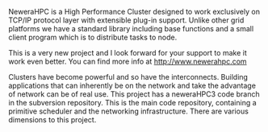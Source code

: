 NeweraHPC is a High Performance Cluster designed to work exclusively on TCP/IP protocol layer with extensible plug-in support. Unlike other grid platforms we have a standard library including base functions and a small client program which is to distribute tasks to node.

This is a very new project and I look forward for your support to make it work even better.
You can find more info at http://www.newerahpc.com

Clusters have become powerful and so have the interconnects. Building applications that can inherently be on the network and take the advantage of network can be of real use. This project has a neweraHPC3 code branch in the subversion repository. This is the main code repository, containing a primitive scheduler and the networking infrastructure. There are various dimensions to this project.